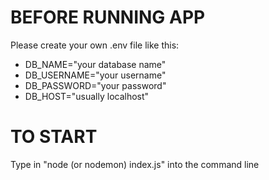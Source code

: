 # BEFORE RUNNING APP
Please create your own .env file like this:

* DB_NAME="your database name"
* DB_USERNAME="your username"
* DB_PASSWORD="your password"
* DB_HOST="usually localhost"	

# TO START 
Type in "node (or nodemon) index.js" into the command line
